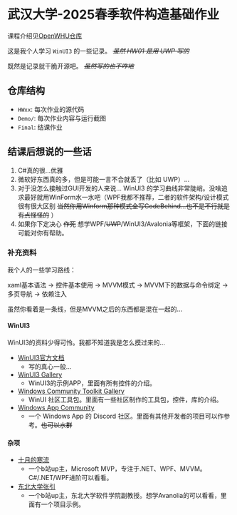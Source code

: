 # 武汉大学-2025春季软件构造基础作业

课程介绍见[OpenWHU仓库](https://github.com/openwhu/OpenWHU/tree/master/%E4%B8%93%E4%B8%9A%E8%AF%BE/%E8%BD%AF%E4%BB%B6%E6%9E%84%E9%80%A0%E5%9F%BA%E7%A1%80)

这是我个人学习 `WinUI3` 的一些记录。 ~~*虽然 HW01 是用 UWP 写的*~~

既然是记录就干脆开源吧。 ~~*虽然写的也不咋地*~~

## 仓库结构

- `HWxx`: 每次作业的源代码
- `Demo/`: 每次作业内容与运行截图
- `Final`: 结课作业

## 结课后想说的一些话

1. C#真的很...优雅
2. 微软好东西真的多，但是可能一言不合就丢了（比如 UWP）...
3. 对于没怎么接触过GUI开发的人来说... WinUI3 的学习曲线非常陡峭。没啥追求最好就用WinForm水一水吧（WPF我都不推荐，二者的软件架构/设计模式很有很大区别 ~~当然你用Winform那种模式全写CodeBehind...也不是不行就是有点怪怪的~~ ）
4. 如果你下定决心 ~~作死~~ 想学WPF/~~UWP~~/WinUI3/Avalonia等框架，下面的链接可能对你有帮助。

### 补充资料

我个人的一些学习路线：

xaml基本语法 -> 控件基本使用 -> MVVM模式 -> MVVM下的数据与命令绑定 -> 多页导航 -> 依赖注入

虽然你看着是一条线，但是MVVM之后的东西都是混在一起的...

#### WinUI3

WinUI3的资料少得可怜。我都不知道我是怎么摸过来的...

- [WinUI3官方文档](https://learn.microsoft.com/zh-cn/windows/apps/get-started/start-here?tabs=vs-2022-17-10)
  - 写的真心一般...
- [WinUI3 Gallery](https://apps.microsoft.com/detail/9p3jfpwwdzrc?launch=true&mode=full&hl=zh-cn&gl=cn&ocid=bingwebsearch)
  - WinUI3的示例APP，里面有所有控件的介绍。
- [Windows Community Toolkit Gallery](https://apps.microsoft.com/detail/9nblggh4tlcq?hl=en-us&gl=US)
  - WinUI 社区工具包。里面有一些社区制作的工具包，控件，库的介绍。
- [Windows App Community](https://discord.gg/TwtWSsTy)
  - 一个 Windows App 的 Discord 社区。里面有其他开发者的项目可以作参考。~~也可以水群~~

#### 杂项
- [十月的寒流](https://space.bilibili.com/600592 )
  - 一个b站up主，Microsoft MVP，专注于.NET、WPF、MVVM。C#/.NET/WPF进阶可以看看。
- [东北大学张引](https://space.bilibili.com/15135791)
  - 一个b站up主，东北大学软件学院副教授。想学Avanolia的可以看看，里面有一个项目示例。